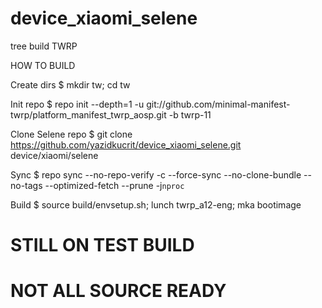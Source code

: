 # device_xiaomi_selene
tree build TWRP

HOW TO BUILD

Create dirs
$ mkdir tw; cd tw

Init repo
$ repo init --depth=1 -u git://github.com/minimal-manifest-twrp/platform_manifest_twrp_aosp.git -b twrp-11

Clone Selene repo
$ git clone https://github.com/yazidkucrit/device_xiaomi_selene.git device/xiaomi/selene

Sync
$ repo sync --no-repo-verify -c --force-sync --no-clone-bundle --no-tags --optimized-fetch --prune -j`nproc`

Build
$ source build/envsetup.sh; lunch twrp_a12-eng; mka bootimage





# STILL ON TEST BUILD
# NOT ALL SOURCE READY

